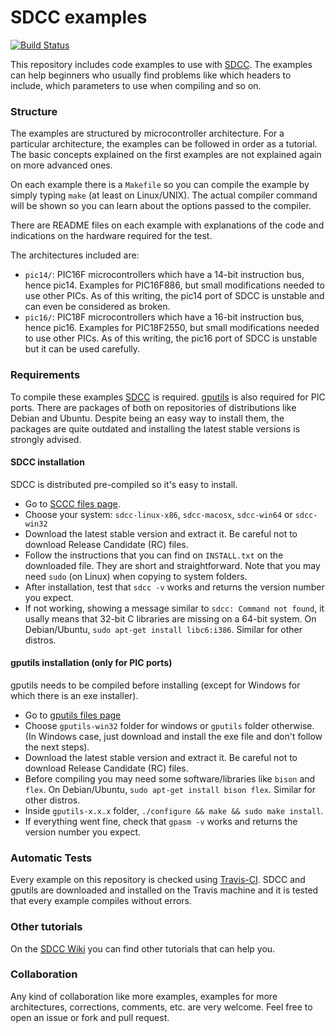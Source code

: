 SDCC examples
=============

[![Build Status](https://travis-ci.org/diegoherranz/sdcc-examples.svg?branch=master)](https://travis-ci.org/diegoherranz/sdcc-examples)

This repository includes code examples to use with [SDCC](http://sdcc.sourceforge.net/). The examples can help beginners who usually find problems like which headers to include, which parameters to use when compiling and so on.

### Structure

The examples are structured by microcontroller architecture. For a particular architecture, the examples can be followed in order as a tutorial. The basic concepts explained on the first examples are not explained again on more advanced ones.

On each example there is a `Makefile` so you can compile the example by simply typing `make` (at least on Linux/UNIX). The actual compiler command will be shown so you can learn about the options passed to the compiler.

There are README files on each example with explanations of the code and indications on the hardware required for the test.

The architectures included are:

- `pic14/`: PIC16F microcontrollers which have a 14-bit instruction bus, hence pic14. Examples for PIC16F886, but small modifications needed to use other PICs. As of this writing, the pic14 port of SDCC is unstable and can even be considered as broken. 
- `pic16/`: PIC18F microcontrollers which have a 16-bit instruction bus, hence pic16. Examples for PIC18F2550, but small modifications needed to use other PICs. As of this writing, the pic16 port of SDCC is unstable but it can be used carefully.

### Requirements
To compile these examples [SDCC](http://sdcc.sourceforge.net/) is required. [gputils](http://gputils.sourceforge.net/) is also required for PIC ports. There are packages of both on repositories of distributions like Debian and Ubuntu. Despite being an easy way to install them, the packages are quite outdated and installing the latest stable versions is strongly advised.

#### SDCC installation
SDCC is distributed pre-compiled so it's easy to install.

  - Go to [SCCC files page](http://sourceforge.net/projects/sdcc/files/).
  - Choose your system: `sdcc-linux-x86`, `sdcc-macosx`, `sdcc-win64` or `sdcc-win32`
  - Download the latest stable version and extract it. Be careful not to download Release Candidate (RC) files.
  - Follow the instructions that you can find on `INSTALL.txt` on the downloaded file. They are short and straightforward. Note that you may need `sudo` (on Linux) when copying to system folders.
  - After installation, test that `sdcc -v` works and returns the version number you expect.
  - If not working, showing a message similar to `sdcc: Command not found`, it usally means that 32-bit C libraries are missing on a 64-bit system. On Debian/Ubuntu, `sudo apt-get install libc6:i386`. Similar for other distros.

#### gputils installation (only for PIC ports)
gputils needs to be compiled before installing (except for Windows for which there is an exe installer).

  - Go to [gputils files page](http://sourceforge.net/projects/gputils/files/)
  - Choose `gputils-win32` folder for windows or `gputils` folder otherwise. (In Windows case, just download and install the exe file and don't follow the next steps). 
  - Download the latest stable version and extract it. Be careful not to download Release Candidate (RC) files.
  - Before compiling you may need some software/libraries like `bison` and `flex`. On Debian/Ubuntu, `sudo apt-get install bison flex`. Similar for other distros.
  - Inside `gputils-x.x.x` folder, `./configure && make && sudo make install`.
  - If everything went fine, check that `gpasm -v` works and returns the version number you expect.

### Automatic Tests
Every example on this repository is checked using [Travis-CI](https://travis-ci.org/diegoherranz/sdcc-examples/builds). SDCC and gputils are downloaded and installed on the Travis machine and it is tested that every example compiles without errors.

### Other tutorials
On the [SDCC Wiki](http://sdcc.sourceforge.net/mediawiki/index.php/SDCC_tutorial) you can find other tutorials that can help you.

### Collaboration
Any kind of collaboration like more examples, examples for more architectures, corrections, comments, etc. are very welcome. Feel free to open an issue or fork and pull request.
